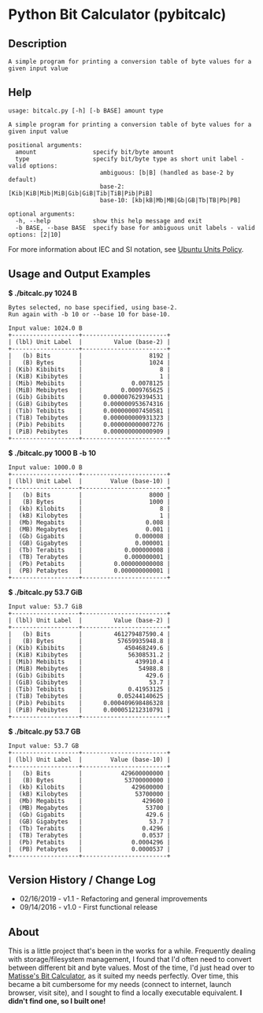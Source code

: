 # Python Bit Calculator (pybitcalc)

## Description
    A simple program for printing a conversion table of byte values for a given input value

## Help
```
usage: bitcalc.py [-h] [-b BASE] amount type

A simple program for printing a conversion table of byte values for a given input value

positional arguments:
  amount                specify bit/byte amount
  type                  specify bit/byte type as short unit label - valid options:
                          ambiguous: [b|B] (handled as base-2 by default)
                          base-2: [Kib|KiB|Mib|MiB|Gib|GiB|Tib|TiB|Pib|PiB]
                          base-10: [kb|kB|Mb|MB|Gb|GB|Tb|TB|Pb|PB]

optional arguments:
  -h, --help            show this help message and exit
  -b BASE, --base BASE  specify base for ambiguous unit labels - valid options: [2|10]
```

For more information about IEC and SI notation, see [Ubuntu Units Policy](https://wiki.ubuntu.com/UnitsPolicy).

## Usage and Output Examples
**$ ./bitcalc.py 1024 B**
```
Bytes selected, no base specified, using base-2.
Run again with -b 10 or --base 10 for base-10.

Input value: 1024.0 B
+-------------------+------------------------+
| (lbl) Unit Label  |         Value (base-2) |
+-------------------+------------------------+
|   (b) Bits        |                   8192 |
|   (B) Bytes       |                   1024 |
| (Kib) Kibibits    |                      8 |
| (KiB) Kibibytes   |                      1 |
| (Mib) Mebibits    |              0.0078125 |
| (MiB) Mebibytes   |           0.0009765625 |
| (Gib) Gibibits    |      0.000007629394531 |
| (GiB) Gibibytes   |      0.000000953674316 |
| (Tib) Tebibits    |      0.000000007450581 |
| (TiB) Tebibytes   |      0.000000000931323 |
| (Pib) Pebibits    |      0.000000000007276 |
| (PiB) Pebibytes   |      0.000000000000909 |
+-------------------+------------------------+
```

**$ ./bitcalc.py 1000 B -b 10**
```
Input value: 1000.0 B
+-------------------+------------------------+
| (lbl) Unit Label  |        Value (base-10) |
+-------------------+------------------------+
|   (b) Bits        |                   8000 |
|   (B) Bytes       |                   1000 |
|  (kb) Kilobits    |                      8 |
|  (kB) Kilobytes   |                      1 |
|  (Mb) Megabits    |                  0.008 |
|  (MB) Megabytes   |                  0.001 |
|  (Gb) Gigabits    |               0.000008 |
|  (GB) Gigabytes   |               0.000001 |
|  (Tb) Terabits    |            0.000000008 |
|  (TB) Terabytes   |            0.000000001 |
|  (Pb) Petabits    |         0.000000000008 |
|  (PB) Petabytes   |         0.000000000001 |
+-------------------+------------------------+
```

**$ ./bitcalc.py 53.7 GiB**
```
Input value: 53.7 GiB
+-------------------+------------------------+
| (lbl) Unit Label  |         Value (base-2) |
+-------------------+------------------------+
|   (b) Bits        |         461279487590.4 |
|   (B) Bytes       |          57659935948.8 |
| (Kib) Kibibits    |            450468249.6 |
| (KiB) Kibibytes   |             56308531.2 |
| (Mib) Mebibits    |               439910.4 |
| (MiB) Mebibytes   |                54988.8 |
| (Gib) Gibibits    |                  429.6 |
| (GiB) Gibibytes   |                   53.7 |
| (Tib) Tebibits    |             0.41953125 |
| (TiB) Tebibytes   |          0.05244140625 |
| (Pib) Pebibits    |      0.000409698486328 |
| (PiB) Pebibytes   |      0.000051212310791 |
+-------------------+------------------------+
```

**$ ./bitcalc.py 53.7 GB**
```
Input value: 53.7 GB
+-------------------+------------------------+
| (lbl) Unit Label  |        Value (base-10) |
+-------------------+------------------------+
|   (b) Bits        |           429600000000 |
|   (B) Bytes       |            53700000000 |
|  (kb) Kilobits    |              429600000 |
|  (kB) Kilobytes   |               53700000 |
|  (Mb) Megabits    |                 429600 |
|  (MB) Megabytes   |                  53700 |
|  (Gb) Gigabits    |                  429.6 |
|  (GB) Gigabytes   |                   53.7 |
|  (Tb) Terabits    |                 0.4296 |
|  (TB) Terabytes   |                 0.0537 |
|  (Pb) Petabits    |              0.0004296 |
|  (PB) Petabytes   |              0.0000537 |
+-------------------+------------------------+
```

## Version History / Change Log

* 02/16/2019 - v1.1 - Refactoring and general improvements
* 09/14/2016 - v1.0 - First functional release

## About
This is a little project that's been in the works for a while. Frequently dealing with storage/filesystem management, I found that I'd often need to convert between different bit and byte values. Most of the time, I'd just head over to [Matisse's Bit Calculator](http://www.matisse.net/bitcalc/), as it suited my needs perfectly. Over time, this became a bit cumbersome for my needs (connect to internet, launch browser, visit site), and I sought to find a locally executable equivalent. **I didn't find one, so I built one!**
